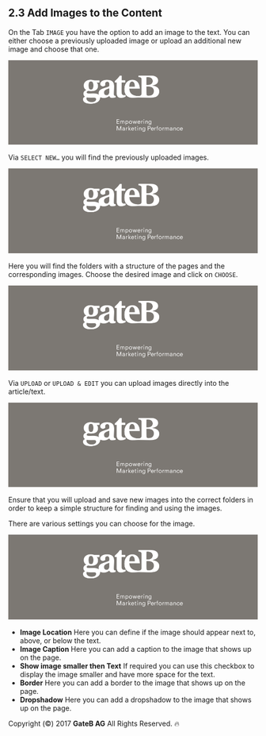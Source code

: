 ## 2.3 Add Images to the Content


On the Tab `IMAGE` you have the option to add an image to the text. You can either choose a previously uploaded image or upload an additional new image and choose that one.

![alt text](../reference/dummy.png "this is a placeholder")

Via `SELECT NEW…` you will find the previously uploaded images.

![alt text](../reference/dummy.png "this is a placeholder")

Here you will find the folders with a structure of the pages and the corresponding images. Choose the desired image and click on `CHOOSE`.

![alt text](../reference/dummy.png "this is a placeholder")

Via `UPLOAD` or `UPLOAD & EDIT` you can upload images directly into the article/text.

![alt text](../reference/dummy.png "this is a placeholder")

Ensure that you will upload and save new images into the correct folders in order to keep a simple structure for finding and using the images.

There are various settings you can choose for the image.

![alt text](../reference/dummy.png "this is a placeholder")

+ **Image Location**
Here you can define if the image should appear next to, above, or below the text.
+ **Image Caption**
Here you can add a caption to the image that shows up on the page.
+ **Show image smaller then Text**
If required you can use this checkbox to display the image smaller and have more space for the text.
+ **Border**
Here you can add a border to the image that shows up on the page.
+ **Dropshadow**
Here you can add a dropshadow to the image that shows up on the page.


Copyright (©) 2017 **GateB AG** All Rights Reserved. :fire:
